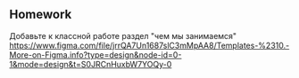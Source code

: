 ##  Homework

Добавьте к классной работе раздел "чем мы занимаемся"
https://www.figma.com/file/jrrQA7Un1687slC3mMpAA8/Templates-%2310.-More-on-Figma.info?type=design&node-id=0-1&mode=design&t=S0JRCnHuxbW7YOQy-0